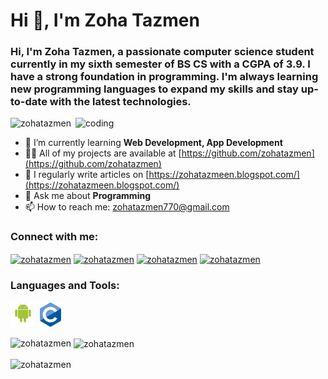 # Hi 👋, I'm Zoha Tazmen

### Hi, I'm Zoha Tazmen, a passionate computer science student currently in my sixth semester of BS CS with a CGPA of 3.9. I have a strong foundation in programming. I'm always learning new programming languages to expand my skills and stay up-to-date with the latest technologies.

<img align="right" alt="coding" width="400" src="https://miro.medium.com/v2/resize:fit:1100/format:webp/1*qdAW1TjCN57h1lbuuzvchg.gif">

<p align="left">
  <img src="https://komarev.com/ghpvc/?username=zohatazmen&label=Profile%20views&color=0e75b6&style=flat" alt="zohatazmen" />
</p>

- 🌱 I’m currently learning **Web Development, App Development**
- 👨‍💻 All of my projects are available at [https://github.com/zohatazmen](https://github.com/zohatazmen)
- 📝 I regularly write articles on [https://zohatazmeen.blogspot.com/](https://zohatazmeen.blogspot.com/)
- 💬 Ask me about **Programming**
- 📫 How to reach me: zohatazmen770@gmail.com

### Connect with me:
<p align="left">
  <a href="https://twitter.com/zohatazmen" target="blank"><img align="center" src="https://raw.githubusercontent.com/rahuldkjain/github-profile-readme-generator/master/src/images/icons/Social/twitter.svg" alt="zohatazmen" height="30" width="40" /></a>
  <a href="https://linkedin.com/in/zohatazmen" target="blank"><img align="center" src="https://raw.githubusercontent.com/rahuldkjain/github-profile-readme-generator/master/src/images/icons/Social/linked-in-alt.svg" alt="zohatazmen" height="30" width="40" /></a>
  <a href="https://instagram.com/zohatazmen" target="blank"><img align="center" src="https://raw.githubusercontent.com/rahuldkjain/github-profile-readme-generator/master/src/images/icons/Social/instagram.svg" alt="zohatazmen" height="30" width="40" /></a>
  <a href="https://www.leetcode.com/zohatazmen" target="blank"><img align="center" src="https://raw.githubusercontent.com/rahuldkjain/github-profile-readme-generator/master/src/images/icons/Social/leet-code.svg" alt="zohatazmen" height="30" width="40" /></a>
</p>

### Languages and Tools:
<p align="left">
  <a href="https://developer.android.com" target="_blank" rel="noreferrer"><img src="https://raw.githubusercontent.com/devicons/devicon/master/icons/android/android-original-wordmark.svg" alt="android" width="40" height="40"/></a>
  <a href="https://www.cprogramming.com/" target="_blank" rel="noreferrer"><img src="https://raw.githubusercontent.com/devicons/devicon/master/icons/c/c-original.svg" alt="c" width="40" height="40"/></a>
  <!-- Add more icons for languages and tools as needed -->
</p>

<p align="left">
  <img align="left" src="https://github-readme-stats.vercel.app/api/top-langs?username=zohatazmen&show_icons=true&locale=en&layout=compact" alt="zohatazmen" />
</p>

<p>&nbsp;<img align="center" src="https://github-readme-stats.vercel.app/api?username=zohatazmen&show_icons=true&locale=en" alt="zohatazmen" /></p>

<p><img align="center" src="https://github-readme-streak-stats.herokuapp.com/?user=zohatazmen&" alt="zohatazmen" /></p>
